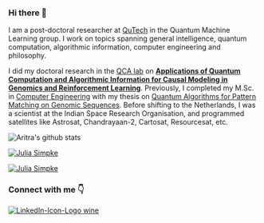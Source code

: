 ### Hi there 👋

I am a post-doctoral researcher at [QuTech](https://qutech.nl/person/aritra-sarkar/) in the Quantum Machine Learning group. I work on topics spanning general intelligence, quantum computation, algorithmic information, computer engineering and philosophy.

I did my doctoral research in the [QCA lab](https://www.tudelft.nl/en/eemcs/the-faculty/departments/quantum-computer-engineering/quantum-computer-architecture-lab/staff/aritra-sarkar/) on [**Applications of Quantum Computation and Algorithmic Information for Causal Modeling in Genomics and Reinforcement Learning**](https://doi.org/10.4233/uuid:0952c9e9-115c-4672-9381-2b302d1b9576). Previously, I completed my M.Sc. in [Computer Engineering](https://www.tudelft.nl/en/education/programmes/masters/computer-engineering/msc-computer-engineering/) with my thesis on [Quantum Algorithms for Pattern Matching on Genomic Sequences](https://repository.tudelft.nl/islandora/object/uuid%3A4257310d-6d8b-4f5a-9fda-00cf8e081f0e). Before shifting to the Netherlands, I was a scientist at the Indian Space Research Organisation, and programmed satellites like Astrosat, Chandrayaan-2, Cartosat, Resourcesat, etc.

![Aritra's github stats](https://github-readme-stats.vercel.app/api?username=prince-ph0en1x&count_private=true&include_all_commits&show_icons=true&theme=tokyonight)

[![Julia Simpke](https://github-readme-stats.vercel.app/api/pin/?username=Advanced-Research-Centre&repo=QKSA)](https://github.com/Advanced-Research-Centre/QKSA)

[![Julia Simpke](https://github-readme-stats.vercel.app/api/pin/?username=Advanced-Research-Centre&repo=YAQQ)](https://github.com/Advanced-Research-Centre/YAQQ)


### **Connect with me** :point_down:

[![LinkedIn-Icon-Logo wine](https://user-images.githubusercontent.com/52291447/116795606-18bdaa00-aace-11eb-940b-0740dfeb8309.png)](https://www.linkedin.com/in/sarkararitra/)

<!--
**prince-ph0en1x/prince-ph0en1x** is a ✨ _special_ ✨ repository because its `README.md` (this file) appears on your GitHub profile.

Here are some ideas to get you started:

- 🔭 I’m currently working on ...
- 🌱 I’m currently learning ...
- 👯 I’m looking to collaborate on ...
- 🤔 I’m looking for help with ...
- 💬 Ask me about ...
- 📫 How to reach me: ...
- 😄 Pronouns: ...
- ⚡ Fun fact: ...
-->

